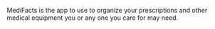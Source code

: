 MediFacts is the app to use to organize your prescriptions and other medical equipment you or any one you care for may need. 
